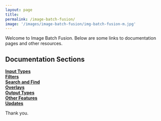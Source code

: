 ```yaml
---
layout: page
title: 
permalink: /image-batch-fusion/
image: '/images/image-batch-fusion/img-batch-fusion-m.jpg'
---
```


Welcome to Image Batch Fusion. Below are some links to documentation pages and other resources. 

## Documentation Sections
[**Input Types**](/input-types)  
[**Filters**](/filters)  
[**Search and Find**](/search-and-find)  
[**Overlays**](/overlays)  
[**Output Types**](/output-types)  
[**Other Features**](/other-features)  
[**Updates**](/updates)  

Thank you. 
